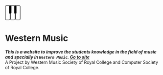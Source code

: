<img src="https://github.com/Developers-RCCS/wstrn-music-site/blob/master/assets/logoWesternMusic.png?raw=true" width="50" alt="Bloc Architecture"></img>

# Western Music
***This is a website to improve the students knowledge in the field of music and specially in `Western Music`. [Go to site](https://developers-rccs.github.io/wstrn-music-site/)***   
A Project by Western Music Society of Royal College and Computer Society of Royal College.
